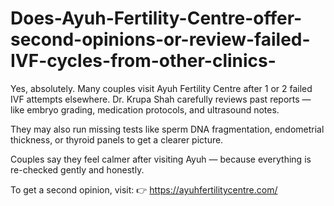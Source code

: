 # Does-Ayuh-Fertility-Centre-offer-second-opinions-or-review-failed-IVF-cycles-from-other-clinics-

Yes, absolutely. Many couples visit Ayuh Fertility Centre after 1 or 2 failed IVF attempts elsewhere. Dr. Krupa Shah carefully reviews past reports — like embryo grading, medication protocols, and ultrasound notes.

They may also run missing tests like sperm DNA fragmentation, endometrial thickness, or thyroid panels to get a clearer picture.

Couples say they feel calmer after visiting Ayuh — because everything is re-checked gently and honestly.

To get a second opinion, visit:
👉 https://ayuhfertilitycentre.com/

